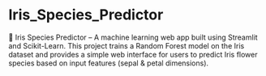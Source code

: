 # Iris_Species_Predictor
🚀 Iris Species Predictor – A machine learning web app built using Streamlit and Scikit-Learn. This project trains a Random Forest model on the Iris dataset and provides a simple web interface for users to predict Iris flower species based on input features (sepal &amp; petal dimensions).
